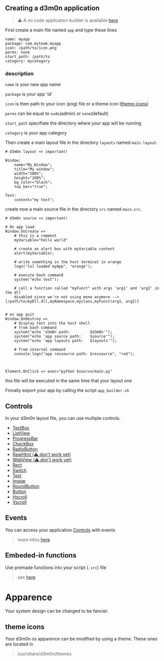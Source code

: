 ## Creating a d3m0n application

> ⚠️ A no code application builder is available [here](https://d3m0n-project.github.io/d3m0n_c1/studio.html)

First create a main file named `app` and type these lines

    name: myapp
    package: com.myteam.myapp
    icon: /path/to/icon.png
    perms: none
    start_path: /path/to
    category: mycategory

### description
`name` is your new app name

`package` is your app 'id'

`icon` is then path to your icon (png) file or a theme icon ([theme-icons](#theme-icons))

`perms` can be equal to `sudo`(admin) or `none`(default)

`start_path` specifiate the directory where your app will be running

`category` is your app category

Then create a main layout file in the directory `layouts` named `main.layout`.

    # d3m0n layout << important!
	
	Window:
		name="My_Window";
		title="My window";
		width="100%";
		height="100%";
		bg_color="black";
  		top_bar="true";
	
	Text:
		content="my text";

create now a main source file in the directory `src` named `main.src`.

    # d3m0n source << important!
	
	# On app load
	Window.OnCreate => 
		# this is a comment
		myVariable="hello world"
		
		# create an alert box with myVariable content
		alert(myVariable);
		
		# write something in the host terminal in orange
		logn("[o] loaded myApp", "orange");
		
		# execute bash command
		system("echo test");
		
		# call a function called "myFunct" with args 'arg1' and 'arg2' in the dll
		disabled since we're not using mono anymore --> [/path/to/myDll.dll,myNamespace,myclass,myFunct(arg1, arg2)]
	

	# on app quit
	Window.OnDestroy => 
 		# display text into the host shell
   		# from bash command
		system("echo 'd3m0n path:         $d3m0n'");
		system("echo 'app source path:    $source'");
		system("echo 'app layouts path:   $layouts'");
  
  		# from internal command
  		console.logn("app ressource path: $ressource", "red");
		


	Element.OnClick => exec="python $source/main.py" 
	
this file will be executed in the same time that your layout one


Finnally export your app by calling the script `app_builder.sh`

## Controls
In your d3m0n layout file, you can use multiple controls.

 - [TextBox](https://github.com/d3m0n-project/d3m0n_os/blob/main/rootfs/usr/share/d3m0n/documentation/TextBox.md)
 - [ListView](https://github.com/d3m0n-project/d3m0n_os/blob/main/rootfs/usr/share/d3m0n/documentation/ListView.md)
 - [ProgressBar](https://github.com/d3m0n-project/d3m0n_os/blob/main/rootfs/usr/share/d3m0n/documentation/ProgressBar.md)
 - [CheckBox](https://github.com/d3m0n-project/d3m0n_os/blob/main/rootfs/usr/share/d3m0n/documentation/CheckBox.md)
 - [RadioButton](https://github.com/d3m0n-project/d3m0n_os/blob/main/rootfs/usr/share/d3m0n/documentation/RadioButton.md)
 - [RawHtml (⚠️ don't work yet)](https://github.com/d3m0n-project/d3m0n_os/blob/main/rootfs/usr/share/d3m0n/documentation/RawHtml.md)
 - [WebView (⚠️ don't work yet)](https://github.com/d3m0n-project/d3m0n_os/blob/main/rootfs/usr/share/d3m0n/documentation/WebView.md)
 - [Rect](https://github.com/d3m0n-project/d3m0n_os/blob/main/rootfs/usr/share/d3m0n/documentation/Rect.md)
 - [Switch](https://github.com/d3m0n-project/d3m0n_os/blob/main/rootfs/usr/share/d3m0n/documentation/Switch.md)
 - [Text](https://github.com/d3m0n-project/d3m0n_os/blob/main/rootfs/usr/share/d3m0n/documentation/Text.md)
 - [Image](https://github.com/d3m0n-project/d3m0n_os/blob/main/rootfs/usr/share/d3m0n/documentation/Image.md)
 - [RoundButton](https://github.com/d3m0n-project/d3m0n_os/blob/main/rootfs/usr/share/d3m0n/documentation/RoundButton.md)
 - [Button](https://github.com/d3m0n-project/d3m0n_os/blob/main/rootfs/usr/share/d3m0n/documentation/Button.md)
 - [Hscroll](https://github.com/d3m0n-project/d3m0n_os/blob/main/rootfs/usr/share/d3m0n/documentation/Vscroll.md)
 - [Vscroll](https://github.com/d3m0n-project/d3m0n_os/blob/main/rootfs/usr/share/d3m0n/documentation/Hscroll.md)

## Events
You can access your application [Controls](https://github.com/d3m0n-project/d3m0n_os/blob/main/rootfs/usr/share/d3m0n/documentation/api.md#controls) with events
> more infos [here](https://github.com/d3m0n-project/d3m0n_os/tree/main/rootfs/usr/share/d3m0n/documentation/events)

## Embeded-in functions
Use premade functions into your script (`.src`) file
> see [here](https://github.com/d3m0n-project/d3m0n_os/tree/main/rootfs/usr/share/d3m0n/documentation/functions)

# Apparence
Your system design can be changed to be fancier.

## theme icons

Your d3m0n os apparence can be modified by using a theme.
These ones are located in 

> /usr/share/d3m0n/themes
